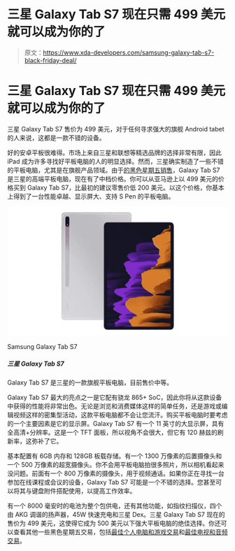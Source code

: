 # 三星 Galaxy Tab S7 现在只需 499 美元就可以成为你的了

> 原文：<https://www.xda-developers.com/samsung-galaxy-tab-s7-black-friday-deal/>

# 三星 Galaxy Tab S7 现在只需 499 美元就可以成为你的了

三星 Galaxy Tab S7 售价为 499 美元，对于任何寻求强大的旗舰 Android tabet 的人来说，这都是一款不错的设备。

好的安卓平板很难得。市场上来自三星和联想等精选品牌的选择非常有限，因此 iPad 成为许多寻找好平板电脑的人的明显选择。然而，三星确实制造了一些不错的平板电脑，尤其是在旗舰产品领域。由于[的黑色星期五销售](https://www.xda-developers.com/black-friday/)，Galaxy Tab S7 是三星的高端平板电脑，现在有了中档价格。你可以从亚马逊上以 499 美元的价格买到 Galaxy Tab S7，比最初的建议零售价低 200 美元。以这个价格，你基本上得到了一台性能卓越、显示屏大、支持 S Pen 的平板电脑。

 <picture>![The Galaxy Tab S7 is a flagship tab from Samsung now selling for a mid-range price.](img/97ea28425ba0fc39d9062e20b18bae5a.png)</picture> 

Samsung Galaxy Tab S7

##### 三星 Galaxy Tab S7

Galaxy Tab S7 是三星的一款旗舰平板电脑，目前售价中等。

Galaxy Tab S7 最大的亮点之一是它配有骁龙 865+ SoC，因此你将从这款设备中获得的性能将非常出色。无论是浏览和消费媒体这样的简单任务，还是游戏或编辑视频这样的密集型活动，这款平板电脑都不会让您流汗。购买平板电脑时要考虑的一个主要因素是它的显示屏。Galaxy Tab S7 有一个 11 英寸的大显示屏，具有全高清+分辨率。这是一个 TFT 面板，所以视角不会很大，但它有 120 赫兹的刷新率，这弥补了它。

基本配置有 6GB 内存和 128GB 板载存储。有一个 1300 万像素的后置摄像头和一个 500 万像素的超宽摄像头。你不会用平板电脑拍很多照片，所以相机看起来没问题。前面有一个 800 万像素的摄像头，用于视频通话。如果你正在寻找一台参加在线课程或会议的设备，Galaxy Tab S7 可能是一个不错的选择。您甚至可以将其与键盘附件搭配使用，以提高工作效率。

有一个 8000 毫安时的电池为整个包供电，还有其他功能，如指纹扫描仪，四个由 AKG 调谐的扬声器，45W 快速充电和三星 Dex。三星 Galaxy Tab S7 现在的售价为 499 美元，这使得它成为 500 美元以下强大平板电脑的绝佳选择。你还可以查看其他一些黑色星期五交易，包括[最佳个人电脑和游戏交易](https://www.xda-developers.com/best-black-friday-pc-gaming-deals/#Consoles)和[最佳电视和音频交易](https://www.xda-developers.com/best-black-friday-tv-audio-deals/)。